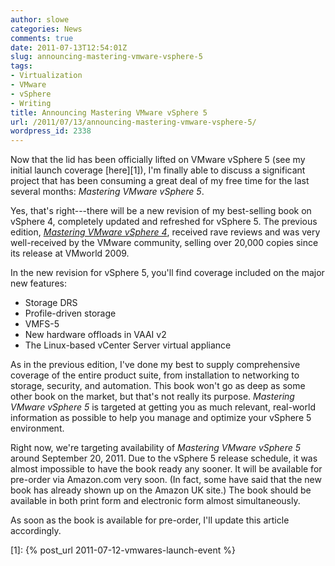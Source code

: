 ```yaml
---
author: slowe
categories: News
comments: true
date: 2011-07-13T12:54:01Z
slug: announcing-mastering-vmware-vsphere-5
tags:
- Virtualization
- VMware
- vSphere
- Writing
title: Announcing Mastering VMware vSphere 5
url: /2011/07/13/announcing-mastering-vmware-vsphere-5/
wordpress_id: 2338
---
```


Now that the lid has been officially lifted on VMware vSphere 5 (see my initial launch coverage [here][1]), I'm finally able to discuss a significant project that has been consuming a great deal of my free time for the last several months: _Mastering VMware vSphere 5_.

Yes, that's right---there will be a new revision of my best-selling book on vSphere 4, completely updated and refreshed for vSphere 5. The previous edition, _[Mastering VMware vSphere 4](http://www.amazon.com/Mastering-VMware-vSphere-Computer-Tech/dp/0470481382/ref=sr_1_1?ie=UTF8&qid=1310543180&sr=8-1)_, received rave reviews and was very well-received by the VMware community, selling over 20,000 copies since its release at VMworld 2009.

In the new revision for vSphere 5, you'll find coverage included on the major new features:

* Storage DRS
* Profile-driven storage
* VMFS-5
* New hardware offloads in VAAI v2
* The Linux-based vCenter Server virtual appliance

As in the previous edition, I've done my best to supply comprehensive coverage of the entire product suite, from installation to networking to storage, security, and automation. This book won't go as deep as some other book on the market, but that's not really its purpose. _Mastering VMware vSphere 5_ is targeted at getting you as much relevant, real-world information as possible to help you manage and optimize your vSphere 5 environment.

Right now, we're targeting availability of _Mastering VMware vSphere 5_  around September 20, 2011. Due to the vSphere 5 release schedule, it was almost impossible to have the book ready any sooner. It will be available for pre-order via Amazon.com very soon. (In fact, some have said that the new book has already shown up on the Amazon UK site.) The book should be available in both print form and electronic form almost simultaneously.

As soon as the book is available for pre-order, I'll update this article accordingly.

[1]: {% post_url 2011-07-12-vmwares-launch-event %}
